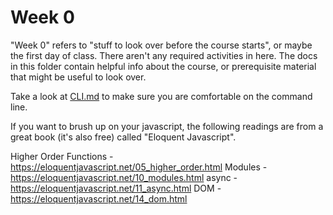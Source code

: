 # Week 0

"Week 0" refers to "stuff to look over before the course starts", or maybe the first day of class. There aren't any required activities in here. The docs in this folder contain helpful info about the course, or prerequisite material that might be useful to look over.

Take a look at [CLI.md](./CLI.md) to make sure you are comfortable on the command line.

If you want to brush up on your javascript, the following readings are from a great book (it's also free) called "Eloquent Javascript".

Higher Order Functions - https://eloquentjavascript.net/05_higher_order.html
Modules - https://eloquentjavascript.net/10_modules.html
async - https://eloquentjavascript.net/11_async.html
DOM - https://eloquentjavascript.net/14_dom.html
